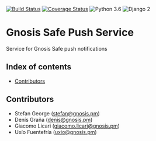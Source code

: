 [![Build Status](https://travis-ci.org/gnosis/safe-push-service.svg?branch=master)](https://travis-ci.org/gnosis/safe-push-service)
[![Coverage Status](https://coveralls.io/repos/github/gnosis/safe-push-service/badge.svg?branch=master)](https://coveralls.io/github/gnosis/safe-push-service?branch=master)
![Python 3.6](https://img.shields.io/badge/Python-3.6-blue.svg)
![Django 2](https://img.shields.io/badge/Django-2-blue.svg)

# Gnosis Safe Push Service
Service for Gnosis Safe push notifications

## Index of contents

- [Contributors](#contributors)


Contributors
------------
- Stefan George (stefan@gnosis.pm)
- Denís Graña (denis@gnosis.pm)
- Giacomo Licari (giacomo.licari@gnosis.pm)
- Uxío Fuentefría (uxio@gnosis.pm)
